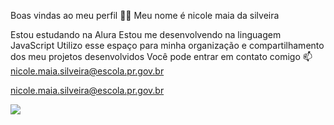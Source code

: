 Boas vindas ao meu perfil 💙💙
Meu nome é nicole maia da silveira

Estou estudando na Alura
Estou me desenvolvendo na linguagem JavaScript
Utilizo esse espaço para minha organização e compartilhamento dos meu projetos desenvolvidos
Você pode entrar em contato comigo 📫
nicole.maia.silveira@escola.pr.gov.br

nicole.maia.silveira@escola.pr.gov.br

![](https://media.tenor.com/f5BOJbcVG_cAAAAM/maya-massafera.gif)

